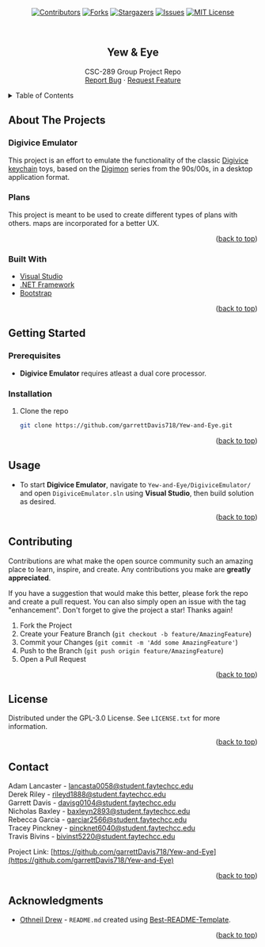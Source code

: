 <div id="top"></div>
<!--
*** Thanks for checking out the Best-README-Template. If you have a suggestion
*** that would make this better, please fork the repo and create a pull request
*** or simply open an issue with the tag "enhancement".
*** Don't forget to give the project a star!
*** Thanks again! Now go create something AMAZING! :D
-->

<!-- PROJECT SHIELDS -->
<!--
*** I'm using markdown "reference style" links for readability.
*** Reference links are enclosed in brackets [ ] instead of parentheses ( ).
*** See the bottom of this document for the declaration of the reference variables
*** for contributors-url, forks-url, etc. This is an optional, concise syntax you may use.
*** https://www.markdownguide.org/basic-syntax/#reference-style-links
-->
<div align="center">

[![Contributors][contributors-shield]][contributors-url]
[![Forks][forks-shield]][forks-url]
[![Stargazers][stars-shield]][stars-url]
[![Issues][issues-shield]][issues-url]
[![MIT License][license-shield]][license-url]

</div>

<!-- PROJECT LOGO -->
<br />
<div align="center">
  <!--
  <a href="https://github.com/garrettDavis718/Yew-and-Eye">
    <img src="images/logo.png" alt="Logo" width="80" height="80">
  </a> 
  -->

<h2 align="center">Yew & Eye</h2>

  <p align="center">
    CSC-289 Group Project Repo
    <br />
    <a href="https://github.com/garrettDavis718/Yew-and-Eye/issues">Report Bug</a>
    ·
    <a href="https://github.com/garrettDavis718/Yew-and-Eye/issues">Request Feature</a>
  </p>
</div>

<!-- TABLE OF CONTENTS -->
<details>
  <summary>Table of Contents</summary>
  <ol>
    <li>
      <a href="#about-the-projects">About The Projects</a>
      <ul>
        <li><a href="#built-with">Built With</a></li>
      </ul>
    </li>
    <li>
      <a href="#getting-started">Getting Started</a>
      <ul>
        <li><a href="#prerequisites">Prerequisites</a></li>
        <li><a href="#installation">Installation</a></li>
      </ul>
    </li>
    <li><a href="#usage">Usage</a></li>
    <li><a href="#contributing">Contributing</a></li>
    <li><a href="#license">License</a></li>
    <li><a href="#contact">Contact</a></li>
    <li><a href="#acknowledgments">Acknowledgments</a></li>
  </ol>
</details>

<!-- ABOUT THE PROJECT -->
## About The Projects

### Digivice Emulator
This project is an effort to emulate the functionality of the classic
<a href="https://wikimon.net/Digivice_Toy">Digivice keychain</a> toys, based on the 
<a href="https://en.wikipedia.org/wiki/Digimon">Digimon</a> series from the 90s/00s,
in a desktop application format.

### Plans
This project is meant to be used to create different types of plans with others. maps are
incorporated for a better UX.

<p align="right">(<a href="#top">back to top</a>)</p>

### Built With

* [Visual Studio](https://visualstudio.microsoft.com/)
* [.NET Framework](https://dotnet.microsoft.com/en-us/download/dotnet-framework)
* [Bootstrap](https://getbootstrap.com)

<p align="right">(<a href="#top">back to top</a>)</p>

<!-- GETTING STARTED -->
## Getting Started

### Prerequisites

* **Digivice Emulator** requires atleast a dual core processor.

### Installation

1. Clone the repo
   ```sh
   git clone https://github.com/garrettDavis718/Yew-and-Eye.git
   ```

<p align="right">(<a href="#top">back to top</a>)</p>

<!-- USAGE EXAMPLES -->
## Usage

* To start **Digivice Emulator**, navigate to `Yew-and-Eye/DigiviceEmulator/` and open 
`DigiviceEmulator.sln` using **Visual Studio**, then build solution as desired.

<p align="right">(<a href="#top">back to top</a>)</p>

<!-- CONTRIBUTING -->
## Contributing

Contributions are what make the open source community such an amazing place to learn, inspire, and create. Any contributions you make are **greatly appreciated**.

If you have a suggestion that would make this better, please fork the repo and create a pull request. You can also simply open an issue with the tag "enhancement".
Don't forget to give the project a star! Thanks again!

1. Fork the Project
2. Create your Feature Branch (`git checkout -b feature/AmazingFeature`)
3. Commit your Changes (`git commit -m 'Add some AmazingFeature'`)
4. Push to the Branch (`git push origin feature/AmazingFeature`)
5. Open a Pull Request

<p align="right">(<a href="#top">back to top</a>)</p>



<!-- LICENSE -->
## License

Distributed under the GPL-3.0 License. See `LICENSE.txt` for more information.

<p align="right">(<a href="#top">back to top</a>)</p>



<!-- CONTACT -->
## Contact

Adam Lancaster - lancasta0058@student.faytechcc.edu
</br>
Derek Riley - rileyd1888@student.faytechcc.edu
</br>
Garrett Davis - davisg0104@student.faytechcc.edu
</br>
Nicholas Baxley - baxleyn2893@student.faytechcc.edu
</br>
Rebecca Garcia - garciar2566@student.faytechcc.edu
</br>
Tracey Pinckney - pincknet6040@student.faytechcc.edu
</br>
Travis Bivins - bivinst5220@student.faytechcc.edu


Project Link: [https://github.com/garrettDavis718/Yew-and-Eye](https://github.com/garrettDavis718/Yew-and-Eye)

<p align="right">(<a href="#top">back to top</a>)</p>

<!-- ACKNOWLEDGMENTS -->
## Acknowledgments

* [Othneil Drew](https://github.com/othneildrew) - `README.md` created using [Best-README-Template](https://github.com/othneildrew/Best-README-Template).

<p align="right">(<a href="#top">back to top</a>)</p>

<!-- MARKDOWN LINKS & IMAGES -->
<!-- https://www.markdownguide.org/basic-syntax/#reference-style-links -->
[contributors-shield]: https://img.shields.io/github/contributors/garrettDavis718/Yew-and-Eye.svg?style=for-the-badge
[contributors-url]: https://github.com/garrettDavis718/Yew-and-Eye/graphs/contributors
[forks-shield]: https://img.shields.io/github/forks/garrettDavis718/Yew-and-Eye.svg?style=for-the-badge
[forks-url]: https://github.com/garrettDavis718/Yew-and-Eye/network/members
[stars-shield]: https://img.shields.io/github/stars/garrettDavis718/Yew-and-Eye.svg?style=for-the-badge
[stars-url]: https://github.com/garrettDavis718/Yew-and-Eye/stargazers
[issues-shield]: https://img.shields.io/github/issues/garrettDavis718/Yew-and-Eye.svg?style=for-the-badge
[issues-url]: https://github.com/garrettDavis718/Yew-and-Eye/issues
[license-shield]: https://img.shields.io/github/license/garrettDavis718/Yew-and-Eye.svg?style=for-the-badge
[license-url]: https://github.com/garrettDavis718/Yew-and-Eye/blob/master/LICENSE.txt
